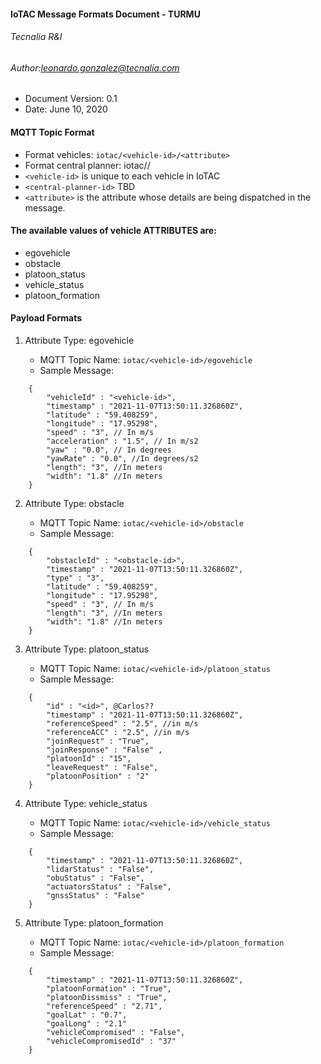 #### IoTAC Message Formats Document - TURMU

###### Tecnalia R&I
###### Author:leonardo.gonzalez@tecnalia.com

- Document Version: 0.1
- Date: June 10, 2020

#### MQTT Topic Format

- Format vehicles: `iotac/<vehicle-id>/<attribute>`
- Format central planner: iotac/<central-planner-id>/<attribute>
- `<vehicle-id>` is unique to each vehicle in IoTAC
- `<central-planner-id>` TBD
- `<attribute>` is the attribute whose details are being dispatched in the message.

#### The available values of vehicle ATTRIBUTES are:

- egovehicle
- obstacle
- platoon_status
- vehicle_status
- platoon_formation

#### Payload Formats

1.  Attribute Type: egovehicle

    - MQTT Topic Name: `iotac/<vehicle-id>/egovehicle`
    - Sample Message:

```
    {
    	"vehicleId" : "<vehicle-id>",
    	"timestamp" : "2021-11-07T13:50:11.326860Z",
    	"latitude" : "59.408259",
    	"longitude" : "17.95298",
        "speed" : "3", // In m/s
        "acceleration" : "1.5", // In m/s2
        "yaw" : "0.0", // In degrees
        "yawRate" : "0.0", //In degrees/s2
        "length": "3", //In meters
        "width": "1.8" //In meters
    }
```

2.  Attribute Type: obstacle

    - MQTT Topic Name: `iotac/<vehicle-id>/obstacle`
    - Sample Message:

```
    {
        "obstacleId" : "<obstacle-id>",
        "timestamp" : "2021-11-07T13:50:11.326860Z",
        "type" : "3",
        "latitude" : "59.408259",
        "longitude" : "17.95298",
        "speed" : "3", // In m/s
        "length": "3", //In meters
        "width": "1.8" //In meters
    }
```

3.  Attribute Type: platoon_status

    - MQTT Topic Name: `iotac/<vehicle-id>/platoon_status`
    - Sample Message:

```
    {
    	"id" : "<id>", @Carlos??
        "timestamp" : "2021-11-07T13:50:11.326860Z",
    	"referenceSpeed" : "2.5", //in m/s
        "referenceACC" : "2.5", //in m/s
        "joinRequest" : "True",
        "joinResponse" : "False" ,
        "platoonId" : "15",
        "leaveRequest" : "False",
        "platoonPosition" : "2" 
    }
```

4.  Attribute Type: vehicle_status

    - MQTT Topic Name: `iotac/<vehicle-id>/vehicle_status`
    - Sample Message:

```
    {   
        "timestamp" : "2021-11-07T13:50:11.326860Z",
    	"lidarStatus" : "False",
        "obuStatus" : "False",
        "actuatorsStatus" : "False",
        "gnssStatus" : "False"
    }
```

5.  Attribute Type: platoon_formation

    - MQTT Topic Name: `iotac/<vehicle-id>/platoon_formation`
    - Sample Message:

```
    {
        "timestamp" : "2021-11-07T13:50:11.326860Z",
    	"platoonFormation" : "True",
    	"platoonDissmiss" : "True",
        "referenceSpeed" : "2.71",
        "goalLat" : "0.7",
        "goalLong" : "2.1" 
        "vehicleCompromised" : "False",
        "vehicleCompromisedId" : "37"
    }
```